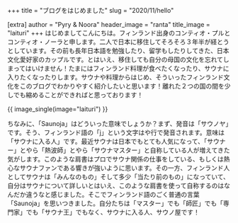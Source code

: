 +++
title = "ブログをはじめました"
slug = "2020/11/hello"

[extra]
author = "Pyry & Noora"
header_image = "ranta"
title_image = "laituri"
+++
はじめましてこんにちは。フィンランド出身のコンティオ・プルとコンティオ・ノーラと申します。二人で日本に移住してそろそろ３年半が経とうとしています。その前も長年日本語を勉強したり、留学もしたりしてきた、日本文化愛好家のカップルです。とはいえ、移住しても自分の母国の文化を忘れてしまってはいけません！たまにはフィンランド料理が食べたくなったり、サウナに入りたくなったりします。サウナや料理からはじめ、そういったフィンランド文化をこのブログでわかりやすく紹介したいと思います！離れた２つの国の間を少しでも縮めることができればと思っております！

<!-- more -->

{{ image_single(image="laituri") }}

ちなみに、「Saunoja」はどういった意味でしょうか？まず、発音は「サウノヤ」です。そう、フィンランド語の「j」という文字はや行で発音されます。意味は「サウナに入る人」です。最近サウナは日本でもとても人気になって、「サウナー」とやら「熱波師」とやら「サウナマスター」と自称している人が増えてきた気がします。このような肩書はプロでサウナ関係の仕事をしている、もしくは熱心なサウナファンである響きが強いように思います。その一方、フィンランド人としてサウナは「みんなのもの」そして多少「当たり前のもの」になっていて、自分はサウナについて詳しいとはいえ、このような肩書を使って自称するのはなんだか違うなと感じました。そこでフィンランド語のごく普通の言葉「Saunoja」を思いつきました。自分たちは「マスター」でも「師匠」でも「専門家」でも「サウナ王」でもなく、サウナに入る人、サウノ屋です！

